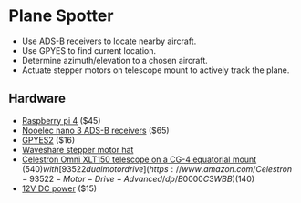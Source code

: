 # Plane Spotter
* Use ADS-B receivers to locate nearby aircraft.
* Use GPYES to find current location.
* Determine azimuth/elevation to a chosen aircraft.
* Actuate stepper motors on telescope mount to actively track the plane.

## Hardware
* [Raspberry pi 4](https://www.amazon.com/Raspberry-Model-2019-Quad-Bluetooth/dp/B07TD42S27) ($45)
* [Nooelec nano 3 ADS-B receivers](https://www.amazon.com/Dual-Band-NESDR-Nano-Bundle/dp/B076GWF6FF/ref=pd_sbs_147_4/133-0746579-1054605?_encoding=UTF8&pd_rd_i=B076GWF6FF&pd_rd_r=bdf3b34b-efc3-41f1-baac-4d709b651036&pd_rd_w=qcI1o&pd_rd_wg=rGVIs&pf_rd_p=12b8d3e2-e203-4b23-a8bc-68a7d2806477&pf_rd_r=CXWWHSKGPDVQS05SS261&psc=1&refRID=CXWWHSKGPDVQS05SS261) ($65)
* [GPYES2](https://www.amazon.com/Stratux-GPYes-2-0-u-blox-unit/dp/B0716BK5NT) ($16)
* [Waveshare stepper motor hat](https://www.waveshare.com/wiki/Stepper_Motor_HAT)
* [Celestron Omni XLT150 telescope on a CG-4 equatorial mount](https://www.amazon.com/Celestron-Omni-XLT-150-Telescope/dp/B000NMOIP8) ($540) with [93522 dual motor drive](https://www.amazon.com/Celestron-93522-Motor-Drive-Advanced/dp/B0000C3WBB) ($140)
* [12V DC power](https://www.amazon.com/dp/B07XP6DBCR/ref=sspa_dk_detail_1?psc=1&pd_rd_i=B07XP6DBCR&pd_rd_w=um5hx&pf_rd_p=48d372c1-f7e1-4b8b-9d02-4bd86f5158c5&pd_rd_wg=9EYJO&pf_rd_r=BGRY8SWX1B97AEEE8NB4&pd_rd_r=b1ef7aa1-b2cc-4857-9258-be8572266f8d&spLa=ZW5jcnlwdGVkUXVhbGlmaWVyPUEyUUVGQ0E1WTFFTlpOJmVuY3J5cHRlZElkPUEwMTE0NzQyMkFUNjRMRkY2ODZXOCZlbmNyeXB0ZWRBZElkPUEwMjQzNjI4V1A0VDBSRzBHM1VIJndpZGdldE5hbWU9c3BfZGV0YWlsJmFjdGlvbj1jbGlja1JlZGlyZWN0JmRvTm90TG9nQ2xpY2s9dHJ1ZQ==) ($15)

